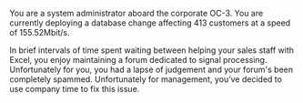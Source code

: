

You are a system administrator aboard the corporate OC-3. You are currently deploying a database change affecting 413 customers at a speed of 155.52Mbit/s.

In brief intervals of time spent waiting between helping your sales staff with Excel, you enjoy maintaining a forum dedicated to signal processing. Unfortunately for you, you had a lapse of judgement and your forum's been completely spammed. Unfortunately for management, you’ve decided to use company time to fix this issue.
